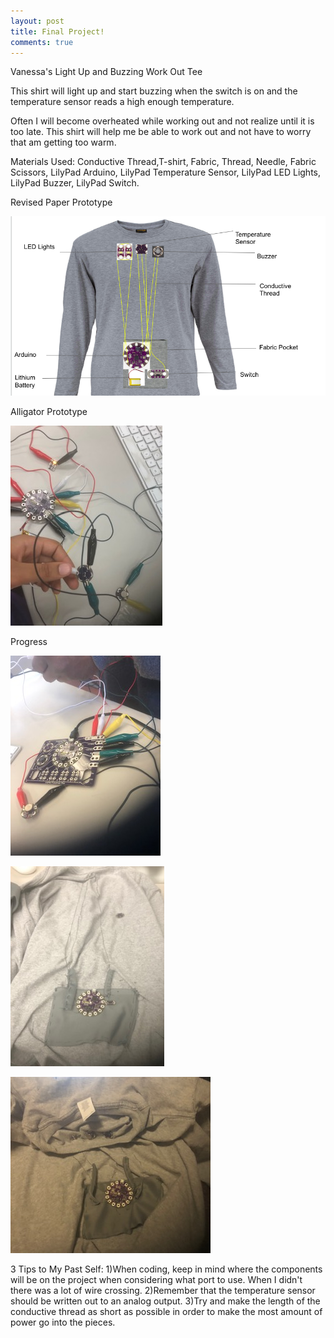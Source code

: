 ```yaml
---
layout: post 
title: Final Project!
comments: true
---
```

Vanessa's Light Up and Buzzing Work Out Tee

This shirt will light up and start buzzing when the switch is on and the temperature sensor reads a high enough temperature.  

Often I will become overheated while working out and not realize until it is too late. This shirt will help me be able to work out and not have to worry that am getting too warm. 

Materials Used: Conductive Thread,T-shirt, Fabric, Thread, Needle, Fabric Scissors, LilyPad Arduino, LilyPad Temperature Sensor, LilyPad LED Lights, LilyPad Buzzer, LilyPad Switch.

Revised Paper Prototype

![](/img/PaperPro.png)


Alligator Prototype

![](/img/AllPrototype.jpg)


Progress

![](/img/Progress1.jpg)

![](/img/Progress2.jpg)

![](/img/Progress3.jpg)

3 Tips to My Past Self:
1)When coding, keep in mind where the components will be on the project when considering what port to use. When I didn't there was a lot of wire crossing. 
2)Remember that the temperature sensor should be written out to an analog output. 
3)Try and make the length of the conductive thread as short as possible in order to make the most amount of power go into the pieces. 

